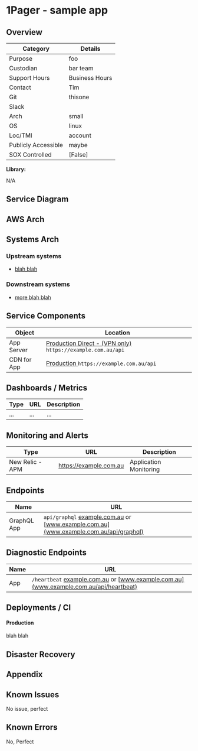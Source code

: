 # 1Pager - sample app

## Overview

| Category            | Details                                        |
| ------------------- | ---------------------------------------------- |
| Purpose             | foo |
| Custodian           | bar team                       |
| Support Hours       | Business Hours                                 |
| Contact             | Tim               |
| Git                 | thisone     |
| Slack               |
| Arch                | small                                     |
| OS                  | linux                                     |
| Loc/TMI             | account        |
| Publicly Accessible | maybe    |
| SOX Controlled      | [False]    |

**Library:**

N/A

## Service Diagram

## AWS Arch


## Systems Arch



### Upstream systems

- [blah blah](https://www.example.com.au)

### Downstream systems

- [more blah blah](https://www.google.com.au)

## Service Components

| Object      | Location                                                                                                                                                                        |
| ----------- | ------------------------------------------------------------------------------------------------------------------------------------------------------------------------------- |
| App Server  | [Production Direct - (VPN only)](https://example.com.au/api) `https://example.com.au/api` |
| CDN for App | [Production ](https://) `https://example.com.au/api`                                                                                       |

## Dashboards / Metrics

| Type | URL | Description |
| ---- | --- | ----------- |
| ...  | ... | ...         |

## Monitoring and Alerts

| Type | URL | Description |
| ---- | --- | ----------- |
| New Relic - APM | https://example.com.au | Application Monitoring |

## Endpoints

| Name | URL |
| -----| --- | 
| GraphQL App | `api/graphql` [example.com.au](https://example.com.au/api/graphql) or [www.example.com.au](www.example.com.au/api/graphql) |

## Diagnostic Endpoints

| Name | URL                                                                                                                                                                                                                                                                             |
| ---- | ------------------------------------------------------------------------------------------------------------------------------------------------------------------------------------------------------------------------------------------------------------------------------- |
| App  | `/heartbeat` [example.com.au](https://example.com.au/api/heartbeat) or [www.example.com.au](www.example.com.au/api/heartbeat) |

## Deployments / CI

#### Production

blah blah

## Disaster Recovery

## Appendix

## Known Issues

No issue, perfect

## Known Errors

No, Perfect
